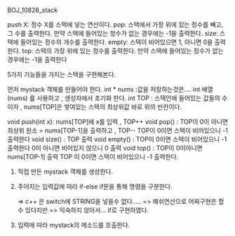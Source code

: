 BOJ_10828_stack

push X: 정수 X를 스택에 넣는 연산이다.
pop: 스택에서 가장 위에 있는 정수를 빼고, 그 수를 출력한다. 만약 스택에 들어있는 정수가 없는 경우에는 -1을 출력한다.
size: 스택에 들어있는 정수의 개수를 출력한다.
empty: 스택이 비어있으면 1, 아니면 0을 출력한다.
top: 스택의 가장 위에 있는 정수를 출력한다. 만약 스택에 들어있는 정수가 없는 경우에는 -1을 출력한다

5가지 기능들을 가지는 스택을 구현해본다.

먼저 mystack 객체를 만들어야 한다.
int * nums :값을 저장하는것은.... int 배열 (nums) 를 사용하고 , 생성자에서 초기화 한다.
int TOP : 스택안에 들어있는 값들의 수 이자 , nums[TOP]은 쌓여있는 스택의 최상위값 바로 위의 빈칸이다.

void push(int x): nums[TOP]에 x를 입력 , TOP++
void pop() : TOP이 0이 아니면 최상위 원소 = nums[TOP-1]을 출력하고 , TOP--
			TOP이 0이면 스택이 비어있으니 -1 출력한다 
void size() : TOP 출력
void empty() : TOP이 0이면 스택이 비어있으니 -1 출력한다 
				0이 아니면 비어있지 않으니 0 출력
void top() : TOP이 0이아니면 nums[TOP-1] 출력
			TOP 이 0이면 스택이 비어있으니 -1 출력한다.

1. 직접 만든 mystack 객체를 생성한다.
2. 주어지는 입력값에 따라 if-else if문을 통해 명령을 구분한다.

	=> c++ 은 switch에 STRING을 넣을수 없다.....
	=> 해쉬연산으로 어찌구현은 할수 있다지만
	=> 익숙하지 않아서... if로 구현하였다.
3. 입력에 따라 mystack의 메소드를 호출한다.

